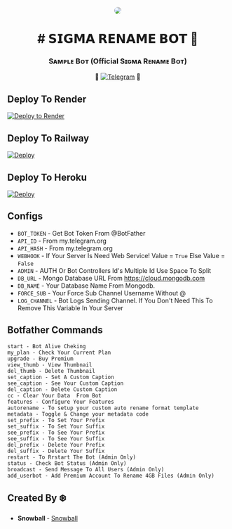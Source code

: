 <p align="center"> <img style="border-radius: 20px;" src="https://telegra.ph/file/1e886c9097acad0084fda.jpg"> </p>

<h1 align="center"> # 𝗦𝗜𝗚𝗠𝗔 𝗥𝗘𝗡𝗔𝗠𝗘 𝗕𝗢𝗧 🗿</h1>

 <h3 align="center">Sᴀᴍᴩʟᴇ Bᴏᴛ (Official Sɪɢᴍᴀ Rᴇɴᴀᴍᴇ Bᴏᴛ) </h3>

<p align="center">
🤖 <a href="https://t.me/SigmaRenameBot"><img title="Telegram" src="https://img.shields.io/static/v1?label=SigmaRename&message=BOT&color=blue-green"></a> 🤖
</p>

## Deploy To Render

[![Deploy to Render](https://render.com/images/deploy-to-render-button.svg)](https://render.com/deploy?repo=https://github.com/Snowball-01/SigmaRenameBot)

## Deploy To Railway

<a href="https://graph.org/file/fabd75cd5043d2cfdc13d.jpg"><img src="https://railway.app/button.svg" alt="Deploy"></a>

## Deploy To Heroku

<a href="https://www.heroku.com/deploy?template=https://github.com/Snowball-01/SigmaRenameBot">
  <img src="https://www.herokucdn.com/deploy/button.svg" alt="Deploy">
</a>

## Configs

- `BOT_TOKEN` - Get Bot Token From @BotFather
- `API_ID` - From my.telegram.org
- `API_HASH` - From my.telegram.org
- `WEBHOOK` - If Your Server Is Need Web Service! Value = `True` Else Value = `False`
- `ADMIN` - AUTH Or Bot Controllers Id's Multiple Id Use Space To Split
- `DB_URL` - Mongo Database URL From https://cloud.mongodb.com
- `DB_NAME` - Your Database Name From Mongodb.
- `FORCE_SUB` - Your Force Sub Channel Username Without @
- `LOG_CHANNEL` - Bot Logs Sending Channel. If You Don't Need This To Remove This Variable In Your Server

## Botfather Commands


```
start - Bot Alive Cheking
my_plan - Check Your Current Plan
upgrade - Buy Premium
view_thumb - View Thumbnail
del_thumb - Delete Thumbnail
set_caption - Set A Custom Caption
see_caption - See Your Custom Caption
del_caption - Delete Custom Caption
cc - Clear Your Data  From Bot 
features - Configure Your Features
autorename - To setup your custom auto rename format template
metadata - Toggle & Change your metadata code
set_prefix - To Set Your Prefix
set_suffix - To Set Your Suffix
see_prefix - To See Your Prefix
see_suffix - To See Your Suffix
del_prefix - Delete Your Prefix
del_suffix - Delete Your Suffix
restart - To Rrstart The Bot (Admin Only)
status - Check Bot Status (Admin Only)
broadcast - Send Message To All Users (Admin Only)
add_userbot - Add Premium Account To Rename 4GB Files (Admin Only)
```

## Created By ❄️

- <b>Snowball </b> - [Snowball](https://t.me/Snowball_Official)
